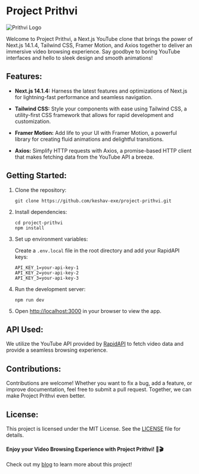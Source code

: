 # Project Prithvi

![Prithvi Logo](https://utfs.io/f/926e63b9-1953-449d-88b3-46a9a6d29cb3-5nw9l7.png)

Welcome to Project Prithvi, a Next.js YouTube clone that brings the power of Next.js 14.1.4, Tailwind CSS, Framer Motion, and Axios together to deliver an immersive video browsing experience. Say goodbye to boring YouTube interfaces and hello to sleek design and smooth animations!

## Features:

- **Next.js 14.1.4:** Harness the latest features and optimizations of Next.js for lightning-fast performance and seamless navigation.
- **Tailwind CSS:** Style your components with ease using Tailwind CSS, a utility-first CSS framework that allows for rapid development and customization.

- **Framer Motion:** Add life to your UI with Framer Motion, a powerful library for creating fluid animations and delightful transitions.

- **Axios:** Simplify HTTP requests with Axios, a promise-based HTTP client that makes fetching data from the YouTube API a breeze.

## Getting Started:

1. Clone the repository:

   ```
   git clone https://github.com/keshav-exe/project-prithvi.git
   ```

2. Install dependencies:

   ```
   cd project-prithvi
   npm install
   ```

3. Set up environment variables:

   Create a `.env.local` file in the root directory and add your RapidAPI keys:

   ```
   API_KEY_1=your-api-key-1
   API_KEY_2=your-api-key-2
   API_KEY_3=your-api-key-3
   ```

4. Run the development server:

   ```
   npm run dev
   ```

5. Open [http://localhost:3000](http://localhost:3000) in your browser to view the app.

## API Used:

We utilize the YouTube API provided by [RapidAPI](https://rapidapi.com/ytjar/api/yt-api) to fetch video data and provide a seamless browsing experience.

## Contributions:

Contributions are welcome! Whether you want to fix a bug, add a feature, or improve documentation, feel free to submit a pull request. Together, we can make Project Prithvi even better.

## License:

This project is licensed under the MIT License. See the [LICENSE](LICENSE) file for details.

#### Enjoy your Video Browsing Experience with Project Prithvi! 🚀🎬

Check out my [blog](kshvbgde.vercel.app/projekt-prithvi) to learn more about this project!
